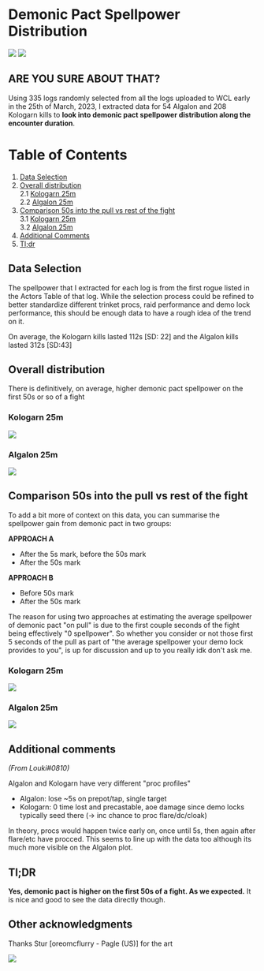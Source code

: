 # Demonic Pact Spellpower Distribution

<img src="img/Intro.png"/>


<img src="img/are-you-sure.png"/>

## ARE YOU SURE ABOUT THAT?

Using 335 logs randomly selected from all the logs uploaded to WCL early in the 25th of March, 2023, I extracted data for 54 Algalon and 208 Kologarn kills to __look into demonic pact spellpower distribution along the encounter duration__.


# Table of Contents
1. [Data Selection](#data-selection) <br>
2. [Overall distribution](#overall-distribution)<br>
        2.1 [Kologarn 25m](#kologarn-25m)<br>
        2.2 [Algalon 25m](#algalon-25m)<br>
3. [Comparison 50s into the pull vs rest of the fight](#comparison-50s-into-the-pull-vs-rest-of-the-fight)<br>
        3.1 [Kologarn 25m](#kologarn-25m-1)<br>
        3.2 [Algalon 25m](#algalon-25m-1)<br>
4. [Additional Comments](#additional-comments)<br>
5. [Tl;dr](#tldr)<br>

## Data Selection

The spellpower that I extracted for each log is from the first rogue listed in the Actors Table of that log. While the selection process could be refined to better standardize different trinket procs, raid performance and demo lock performance, this should be enough data to have a rough idea of the trend on it.

On average, the Kologarn kills lasted 112s [SD: 22] and the Algalon kills lasted 312s [SD:43]


## Overall distribution

There is definitively, on average, higher demonic pact spellpower on the first 50s or so of a fight

### Kologarn 25m

  <img src="img/kolo_plot.png" />
 
### Algalon 25m

  <img src="img/alga_plot.png" />
 

## Comparison 50s into the pull vs rest of the fight 

To add a bit more of context on this data, you can summarise the spellpower gain from demonic pact in two groups:

**APPROACH A**
- After the 5s mark, before the 50s mark
- After the 50s mark

**APPROACH B**
- Before 50s mark
- After the 50s mark

The reason for using two approaches at estimating the average spellpower of demonic pact "on pull" is due to the first couple seconds of the fight being effectively "0 spellpower". So whether you consider or not those first 5 seconds of the pull as part of "the average spellpower your demo lock provides to you", is up for discussion and up to you really idk don't ask me. 

### Kologarn 25m

  <img src="img/kolo_plot2.png" />
 
### Algalon 25m

  <img src="img/alga_plot2.png" />
 
## Additional comments 
*(From Louki#0810)*

Algalon and Kologarn have very different "proc profiles"

- Algalon: lose ~5s on prepot/tap, single target
- Kologarn: 0 time lost and precastable, aoe damage since demo locks typically seed there (-> inc chance to proc flare/dc/cloak) 

In theory, procs would happen twice early on, once until 5s, then again after flare/etc have procced. This seems to line up with the data too although its much more visible on the Algalon plot.
 
## Tl;DR

**Yes, demonic pact is higher on the first 50s of a fight. As we expected.** It is nice and good to see the data directly though.
        

## Other acknowledgments 

Thanks Stur [oreomcflurry - Pagle (US)] for the art

<img src="img/art.png"/>